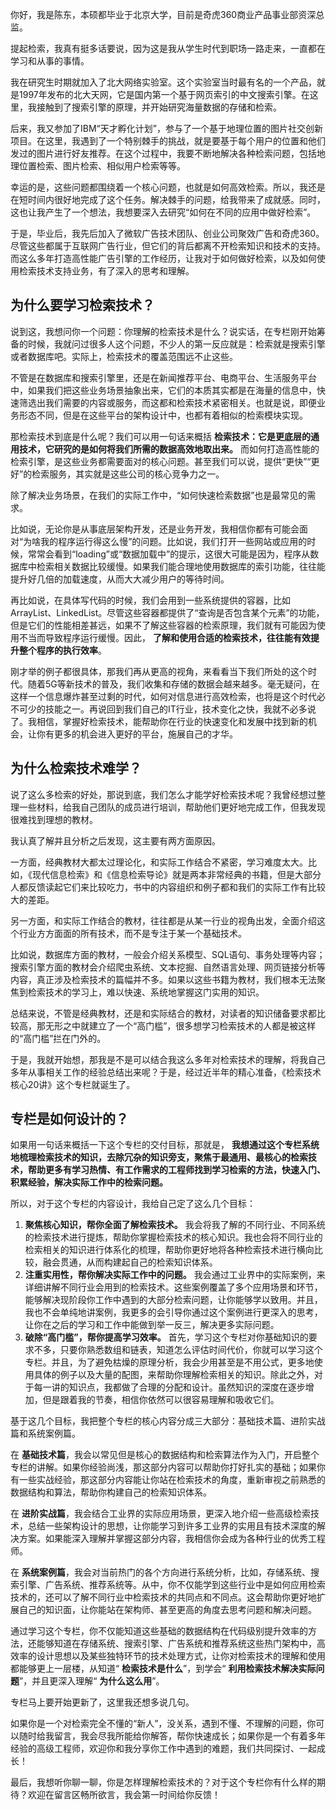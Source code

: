 你好，我是陈东，本硕都毕业于北京大学，目前是奇虎360商业产品事业部资深总监。

提起检索，我真有挺多话要说，因为这是我从学生时代到职场一路走来，一直都在学习和从事的事情。

我在研究生时期就加入了北大网络实验室。这个实验室当时最有名的一个产品，就是1997年发布的北大天网，它是国内第一个基于网页索引的中文搜索引擎。在这里，我接触到了搜索引擎的原理，并开始研究海量数据的存储和检索。

后来，我又参加了IBM“天才孵化计划”，参与了一个基于地理位置的图片社交创新项目。在这里，我遇到了一个特别棘手的挑战，就是要基于每个用户的位置和他们发过的图片进行好友推荐。在这个过程中，我要不断地解决各种检索问题，包括地理位置检索、图片检索、相似用户检索等等。

幸运的是，这些问题都围绕着一个核心问题，也就是如何高效检索。所以，我还是在短时间内很好地完成了这个任务。解决棘手的问题，给我带来了成就感。同时，这也让我产生了一个想法，我想要深入去研究“如何在不同的应用中做好检索”。

于是，毕业后，我先后加入了微软广告技术团队、创业公司聚效广告和奇虎360。尽管这些都属于互联网广告行业，但它们的背后都离不开检索知识和技术的支持。而这么多年打造高性能广告引擎的工作经历，让我对于如何做好检索，以及如何使用检索技术支持业务，有了深入的思考和理解。

## 为什么要学习检索技术？

说到这，我想问你一个问题：你理解的检索技术是什么？说实话，在专栏刚开始筹备的时候，我就问过很多人这个问题，不少人的第一反应就是：检索就是搜索引擎或者数据库吧。实际上，检索技术的覆盖范围远不止这些。

不管是在数据库和搜索引擎里，还是在新闻推荐平台、电商平台、生活服务平台中，如果我们把这些业务场景抽象出来，它们的本质其实都是在海量的信息中，快速筛选出我们需要的内容或服务，而这都和检索技术紧密相关。也就是说，即便业务形态不同，但是在这些平台的架构设计中，也都有着相似的检索模块实现。

那检索技术到底是什么呢？我们可以用一句话来概括 **检索技术：它是更底层的通用技术，它研究的是如何将我们所需的数据高效地取出来。** 而如何打造高性能的检索引擎，是这些业务都需要面对的核心问题。甚至我们可以说，提供“更快”“更好”的检索服务，其实就是这些公司的核心竞争力之一。

除了解决业务场景，在我们的实际工作中，“如何快速检索数据”也是最常见的需求。

比如说，无论你是从事底层架构开发，还是业务开发，我相信你都有可能会面对“为啥我的程序运行得这么慢”的问题。比如说，我们打开一些网站或应用的时候，常常会看到“loading”或“数据加载中”的提示，这很大可能是因为，程序从数据库中检索相关数据比较缓慢。如果我们能合理地使用数据库的索引功能，往往能提升好几倍的加载速度，从而大大减少用户的等待时间。

再比如说，在具体写代码的时候，我们会用到一些系统提供的容器，比如ArrayList、LinkedList。尽管这些容器都提供了“查询是否包含某个元素”的功能，但是它们的性能相差甚远，如果不了解这些容器的检索原理，我们就有可能因为使用不当而导致程序运行缓慢。因此， **了解和使用合适的检索技术，往往能有效提升整个程序的执行效率**。

刚才举的例子都很具体，那我们再从更高的视角，来看看当下我们所处的这个时代。随着5G等新技术的普及，我们收集和存储的数据会越来越多。毫无疑问，在这样一个信息爆炸甚至过剩的时代，如何对信息进行高效检索，也将是这个时代必不可少的技能之一。再说回到我们自己的IT行业，技术变化之快，我就不必多说了。我相信，掌握好检索技术，能帮助你在行业的快速变化和发展中找到新的机会，让你有更多的机会进入更好的平台，施展自己的才华。

## 为什么检索技术难学？

说了这么多检索的好处，那说到底，我们怎么才能学好检索技术呢？我曾经想过整理一些材料，给我自己团队的成员进行培训，帮助他们更好地完成工作，但我发现很难找到理想的教材。

我认真了解并且分析之后发现，这主要有两方面原因。

一方面，经典教材大都太过理论化，和实际工作结合不紧密，学习难度太大。比如，《现代信息检索》和《信息检索导论》就是两本非常经典的书籍，但是大部分人都反馈读起它们来比较吃力，书中的内容组织和例子都和我们的实际工作有比较大的差距。

另一方面，和实际工作结合的教材，往往都是从某一行业的视角出发，全面介绍这个行业方方面面的所有技术，而不是专注于某一个基础技术。

比如说，数据库方面的教材，一般会介绍关系模型、SQL语句、事务处理等内容；搜索引擎方面的教材会介绍爬虫系统、文本挖掘、自然语言处理、网页链接分析等内容，真正涉及检索技术的篇幅并不多。如果以这些书籍为教材，我们根本无法聚焦到检索技术的学习上，难以快速、系统地掌握这门实用的知识。

总结来说，不管是经典教材，还是和实际结合的教材，对读者的知识储备要求都比较高，那无形之中就建立了一个“高门槛”，很多想学习检索技术的人都是被这样的“高门槛”拦在门外的。

于是，我就开始想，那我是不是可以结合我这么多年对检索技术的理解，将我自己多年从事相关工作的经验总结出来呢？于是，经过近半年的精心准备，《检索技术核心20讲》这个专栏就诞生了。

## 专栏是如何设计的？

如果用一句话来概括一下这个专栏的交付目标，那就是， **我想通过这个专栏系统地梳理检索技术的知识，去除冗杂的知识旁支，聚焦于最通用、最核心的检索技术，帮助更多有学习热情、有工作需求的工程师找到学习检索的方法，快速入门、积累经验，解决实际工作中的检索问题。**

所以，对于这个专栏的内容设计，我给自己定了这么几个目标：

1. **聚焦核心知识，帮你全面了解检索技术。** 我会将我了解的不同行业、不同系统的检索技术进行提炼，帮助你掌握检索技术的核心知识。我也会将不同行业的检索相关的知识进行体系化的梳理，帮助你更好地将各种检索技术进行横向比较，融会贯通，从而构建起自己的检索知识体系。
2. **注重实用性，帮你解决实际工作中的问题。** 我会通过工业界中的实际案例，来详细讲解不同行业会用到的检索技术。这些案例覆盖了多个应用场景和环节，能够解决现阶段你工作中遇到的大部分检索问题，让你能够学以致用。并且，我也不会单纯地讲案例，我更多的会引导你通过这个案例进行更深入的思考，让你在之后的学习和工作中能做到举一反三，解决更多实际问题。
3. **破除“高门槛”，帮你提高学习效率。** 首先，学习这个专栏对你基础知识的要求不多，只要你熟悉数组和链表，知道怎么评估时间代价，你就可以学习这个专栏。并且，为了避免枯燥的原理分析，我会少用甚至是不用公式，更多地使用具体的例子以及大量的配图，来帮助你理解检索相关的知识。除此之外，对于每一讲的知识点，我都做了合理的分配和设计。虽然知识的深度在逐步增加，但是跟着我的节奏，相信你依然可以很容易理解和吸收它们。

基于这几个目标，我把整个专栏的核心内容分成三大部分：基础技术篇、进阶实战篇和系统案例篇。

在 **基础技术篇**，我会以常见但是核心的数据结构和检索算法作为入门，开启整个专栏的讲解。如果你经验尚浅，那这部分内容可以帮助你打好扎实的基础；如果你有一些实战经验，那这部分内容能让你站在检索技术的角度，重新审视之前熟悉的数据结构和算法，帮助你构建自己的检索知识体系。

在 **进阶实战篇**，我会结合工业界的实际应用场景，更深入地介绍一些高级检索技术，总结一些架构设计的思想，让你能学习到许多工业界的实用且有技术深度的解决方案。如果能深入理解并掌握这部分内容，我相信你会成为各种行业的优秀工程师。

在 **系统案例篇**，我会对当前热门的各个方向进行系统分析，比如，存储系统、搜索引擎、广告系统、推荐系统等。从中，你不仅能学到这些行业中是如何应用检索技术的，还可以了解不同行业中检索技术的共同点和不同点。这会帮助你更好地扩展自己的知识面，让你能站在架构师、甚至更高的角度去思考问题和解决问题。

通过学习这个专栏，你不仅能知道这些基础的数据结构在代码级别提升效率的方法，还能够知道在存储系统、搜索引擎、广告系统和推荐系统这些热门架构中，高效率的设计思想以及某些独特环节的技术处理方式，让你对检索技术的理解和使用都能够更上一层楼，从知道“ **检索技术是什么**”，到学会“ **利用检索技术解决实际问题**”，并且更深入理解“ **为什么这么用**”。

专栏马上要开始更新了，这里我还想多说几句。

如果你是一个对检索完全不懂的“新人”，没关系，遇到不懂、不理解的问题，你可以随时给我留言，我会尽我所能给你解答，帮你快速成长；如果你是一个有着多年经验的高级工程师，欢迎你和我分享你工作中遇到的难题，我们共同探讨、一起成长！

最后，我想听你聊一聊，你是怎样理解检索技术的？对于这个专栏你有什么样的期待？欢迎在留言区畅所欲言，我会第一时间给你反馈！